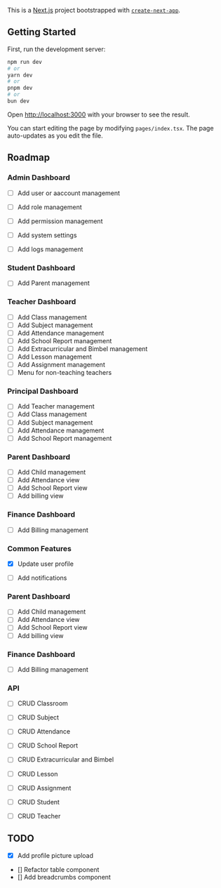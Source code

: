 This is a [Next.js](https://nextjs.org) project bootstrapped with [`create-next-app`](https://nextjs.org/docs/pages/api-reference/create-next-app).

## Getting Started

First, run the development server:

```bash
npm run dev
# or
yarn dev
# or
pnpm dev
# or
bun dev
```

Open [http://localhost:3000](http://localhost:3000) with your browser to see the result.

You can start editing the page by modifying `pages/index.tsx`. The page auto-updates as you edit the file.

## Roadmap

### Admin Dashboard
- [ ] Add user or aaccount management
- [ ] Add role management
- [ ] Add permission management
- [ ] Add system settings
- [ ] Add logs management


### Student Dashboard
- [ ] Add Parent management

### Teacher Dashboard
- [ ] Add Class management
- [ ] Add Subject management
- [ ] Add Attendance management
- [ ] Add School Report management
- [ ] Add Extracurricular and Bimbel management
- [ ] Add Lesson management
- [ ] Add Assignment management
- [ ] Menu for non-teaching teachers 

### Principal Dashboard
- [ ] Add Teacher management
- [ ] Add Class management
- [ ] Add Subject management
- [ ] Add Attendance management
- [ ] Add School Report management

### Parent Dashboard
- [ ] Add Child management
- [ ] Add Attendance view
- [ ] Add School Report view
- [ ] Add billing view

### Finance Dashboard
- [ ] Add Billing management

### Common Features
- [x] Update user profile
- [ ] Add notifications


### Parent Dashboard
- [ ] Add Child management
- [ ] Add Attendance view
- [ ] Add School Report view
- [ ] Add billing view

### Finance Dashboard
- [ ] Add Billing management

### API 
- [ ] CRUD Classroom
- [ ] CRUD Subject
- [ ] CRUD Attendance
- [ ] CRUD School Report
- [ ] CRUD Extracurricular and Bimbel
- [ ] CRUD Lesson
- [ ] CRUD Assignment
- [ ] CRUD Student
- [ ] CRUD Teacher


## TODO
- [x] Add profile picture upload
- [] Refactor table component
- [] Add breadcrumbs component
